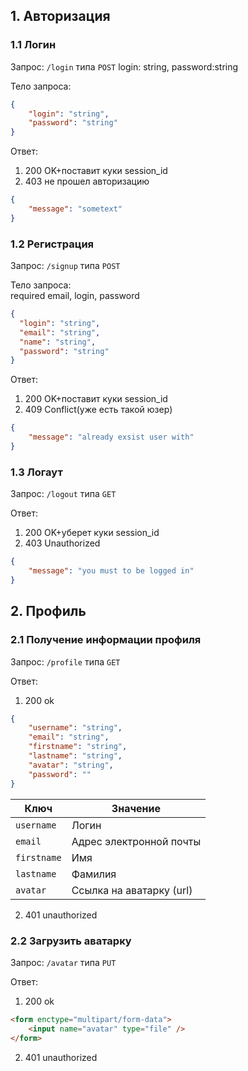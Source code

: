 ## 1. Авторизация
### 1.1 Логин

Запрос: `/login` типа `POST`
login: string, password:string

Тело запроса:
```json
{
    "login": "string",
    "password": "string"
}
```
Ответ:  
1. 200 OK+поставит куки session_id
2. 403 не прошел авторизацию
```json
{
    "message": "sometext"
}
```

### 1.2 Регистрация

Запрос: `/signup` типа `POST`

Тело запроса:  
required email, login, password
```json
{
  "login": "string",
  "email": "string",
  "name": "string",
  "password": "string"
}
```
Ответ:  
1. 200 OK+поставит куки session_id
2. 409 Conflict(уже есть такой юзер)
```json
{
    "message": "already exsist user with"
}
```

### 1.3 Логаут

Запрос: `/logout` типа `GET`

Ответ:  
1. 200 OK+уберет куки session_id
2. 403 Unauthorized
```json
{
    "message": "you must to be logged in"
}
```

## 2. Профиль
### 2.1 Получение информации профиля

Запрос: `/profile` типа `GET`

Ответ:
1. 200 ok
```json
{
    "username": "string",
    "email": "string",
    "firstname": "string",
    "lastname": "string",
    "avatar": "string",
    "password": ""
}
```
| Ключ          | Значение                 |
| ------------- | ------------------------ |
| `username`    | Логин                    |
| `email`       | Адрес электронной почты  |
| `firstname`   | Имя                      |
| `lastname`    | Фамилия                  |
| `avatar`      | Ссылка на аватарку (url) |
2. 401 unauthorized
### 2.2 Загрузить аватарку

Запрос: `/avatar` типа `PUT`

Ответ:
1. 200 ok
```html
<form enctype="multipart/form-data">
    <input name="avatar" type="file" />
</form>
```
2. 401 unauthorized